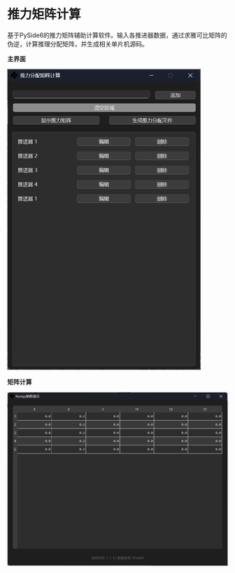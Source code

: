 # 推力矩阵计算

基于PySide6的推力矩阵辅助计算软件。输入各推进器数据，通过求雅可比矩阵的伪逆，计算推理分配矩阵，并生成相关单片机源码。

**主界面**

<img src=".\tmp\image.png" alt="image" style="zoom: 67%;" />

**矩阵计算**

<img src=".\tmp\image_mat.png" alt="image_mat" style="zoom:67%;" />
